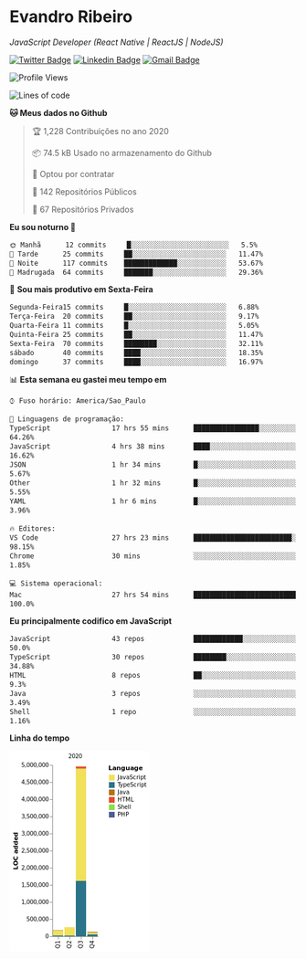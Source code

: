 # Evandro **Ribeiro**

*JavaScript Developer (React Native | ReactJS | NodeJS)*

[![Twitter Badge](https://img.shields.io/badge/-@ribeiroevandro-201B2D?style=flat-square&labelColor=201B2D&logo=twitter&logoColor=white&link=https://twitter.com/ribeiroevandro)](https://twitter.com/ribeiroevandro) 
[![Linkedin Badge](https://img.shields.io/badge/-Evandro%20Ribeiro-201B2D?style=flat-square&logo=Linkedin&logoColor=white&link=https://www.linkedin.com/in/ribeiroevandro)](https://www.linkedin.com/in/ribeiroevandro) 
[![Gmail Badge](https://img.shields.io/badge/-oi@ribeiroevandro.com.br-201B2D?style=flat-square&logo=Gmail&logoColor=white&link=mailto:oi@ribeiroevandro.com.br)](mailto:oi@ribeiroevandro.com.br)


<!--START_SECTION:waka-->
![Profile Views](http://img.shields.io/badge/Visualizac%C3%B5es%20do%20perfil-4-blue)

![Lines of code](https://img.shields.io/badge/Desde%20o%20Hello%20World%20eu%20escrevi-11.8%20million%20linhas%20de%20c%C3%B3digo-blue)

**🐱 Meus dados no Github** 

> 🏆 1,228 Contribuições no ano 2020
 > 
> 📦 74.5 kB Usado no armazenamento do Github 
 > 
> 💼 Optou por contratar
 > 
> 📜 142 Repositórios Públicos 
 > 
> 🔑 67 Repositórios Privados  

**Eu sou noturno 🦉** 

```text
🌞 Manhã      12 commits     █░░░░░░░░░░░░░░░░░░░░░░░░   5.5% 
🌆 Tarde      25 commits     ██░░░░░░░░░░░░░░░░░░░░░░░   11.47% 
🌃 Noite      117 commits    █████████████░░░░░░░░░░░░   53.67% 
🌙 Madrugada  64 commits     ███████░░░░░░░░░░░░░░░░░░   29.36%

```
📅 **Sou mais produtivo em Sexta-Feira** 

```text
Segunda-Feira15 commits     █░░░░░░░░░░░░░░░░░░░░░░░░   6.88% 
Terça-Feira  20 commits     ██░░░░░░░░░░░░░░░░░░░░░░░   9.17% 
Quarta-Feira 11 commits     █░░░░░░░░░░░░░░░░░░░░░░░░   5.05% 
Quinta-Feira 25 commits     ██░░░░░░░░░░░░░░░░░░░░░░░   11.47% 
Sexta-Feira  70 commits     ████████░░░░░░░░░░░░░░░░░   32.11% 
sábado       40 commits     ████░░░░░░░░░░░░░░░░░░░░░   18.35% 
domingo      37 commits     ████░░░░░░░░░░░░░░░░░░░░░   16.97%

```


📊 **Esta semana eu gastei meu tempo em** 

```text
⌚︎ Fuso horário: America/Sao_Paulo

💬 Linguagens de programação: 
TypeScript               17 hrs 55 mins      ████████████████░░░░░░░░░   64.26% 
JavaScript               4 hrs 38 mins       ████░░░░░░░░░░░░░░░░░░░░░   16.62% 
JSON                     1 hr 34 mins        █░░░░░░░░░░░░░░░░░░░░░░░░   5.67% 
Other                    1 hr 32 mins        █░░░░░░░░░░░░░░░░░░░░░░░░   5.55% 
YAML                     1 hr 6 mins         █░░░░░░░░░░░░░░░░░░░░░░░░   3.96%

🔥 Editores: 
VS Code                  27 hrs 23 mins      ████████████████████████░   98.15% 
Chrome                   30 mins             ░░░░░░░░░░░░░░░░░░░░░░░░░   1.85%

💻 Sistema operacional: 
Mac                      27 hrs 54 mins      █████████████████████████   100.0%

```

**Eu principalmente codifico em JavaScript** 

```text
JavaScript               43 repos            ████████████░░░░░░░░░░░░░   50.0% 
TypeScript               30 repos            ████████░░░░░░░░░░░░░░░░░   34.88% 
HTML                     8 repos             ██░░░░░░░░░░░░░░░░░░░░░░░   9.3% 
Java                     3 repos             ░░░░░░░░░░░░░░░░░░░░░░░░░   3.49% 
Shell                    1 repo              ░░░░░░░░░░░░░░░░░░░░░░░░░   1.16%

```


**Linha do tempo**

![Chart not found](https://raw.githubusercontent.com/ribeiroevandro/ribeiroevandro/master/charts/bar_graph.png) 


<!--END_SECTION:waka-->
